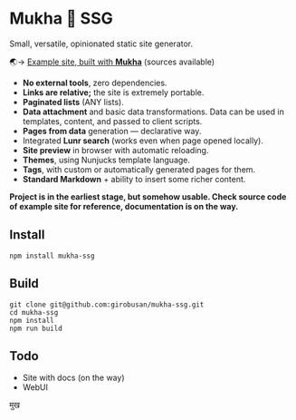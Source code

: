# Mukha 🌝 SSG

Small, versatile, opinionated static site generator.

🌏→ [Example site, built with **Mukha**](https://girobusan.github.io/mukha-basic-site/) (sources available)

- **No external tools**, zero dependencies.
- **Links are relative;** the site is extremely portable.
- **Paginated lists** (ANY lists).
- **Data attachment** and basic data transformations. Data can be used in templates, content, and passed to client scripts.
- **Pages from data** generation — declarative way.
- Integrated **Lunr search** (works even when page opened locally).
- **Site preview** in browser with automatic reloading.
- **Themes**, using Nunjucks template language.
- **Tags**, with custom or automatically generated pages for them.
- **Standard Markdown** + ability to insert some richer content.

**Project is in the earliest stage, but somehow usable.
Check source code of example site for reference, documentation
is on the way.**

## Install

```
npm install mukha-ssg
```

## Build

```
git clone git@github.com:girobusan/mukha-ssg.git
cd mukha-ssg
npm install
npm run build
```

## Todo

- Site with docs (on the way)
- WebUI

मुख
